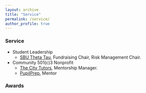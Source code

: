 ```yaml
---
layout: archive
title: "Service"
permalink: /service/
author_profile: true
---
```


### Service

* Student Leadership
  * [SBU Theta Tau](https://thetatausbu.com/), Fundraising Chair, Risk Management Chair.
* Community 501(c)3 Nonprofit
  * [The City Tutors](https://www.thecitytutors.org/), Mentorship Manager.
  * [PupilPrep](https://pupilprepinc.org/), Mentor

### Awards